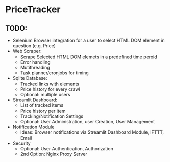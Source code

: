 # PriceTracker

## TODO:
- Selenium Browser integration for a user to select HTML DOM element in question (e.g. Price)
- Web Scraper:
  - Scrape Selected HTML DOM elemets in a predefined time peroid
  - Error handling
  - Mutithreading
  - Task planner/cronjobs for timing
- Sqlite Database:
  - Tracked links with elements
  - Price history for every crawl
  - Optional: multiple users
- Streamlit Dashboard:
  - List of tracked items
  - Price history per item
  - Tracking/Notification Settings
  - Optional: User Administration, user Creation, User Management
- Notification Module
  - Ideas: Browser notifications via Streamlit Dashboard Module, IFTTT, Email
- Security
  - Optional: User Authentication, Authorization
  - 2nd Option: Nginx Proxy Server
